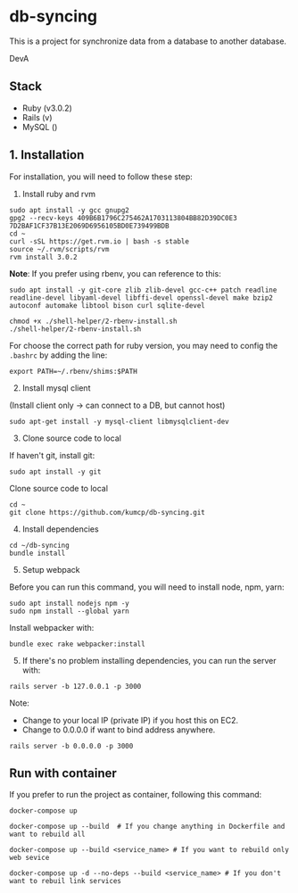 # db-syncing

This is a project for synchronize data from a database to another database.

DevA

## Stack

-   Ruby (v3.0.2)
-   Rails (v)
-   MySQL ()

## 1. Installation

For installation, you will need to follow these step:

1. Install ruby and rvm

```
sudo apt install -y gcc gnupg2
gpg2 --recv-keys 409B6B1796C275462A1703113804BB82D39DC0E3 7D2BAF1CF37B13E2069D6956105BD0E739499BDB
cd ~
curl -sSL https://get.rvm.io | bash -s stable
source ~/.rvm/scripts/rvm
rvm install 3.0.2
```

**Note**: If you prefer using rbenv, you can reference to this:

```
sudo apt install -y git-core zlib zlib-devel gcc-c++ patch readline readline-devel libyaml-devel libffi-devel openssl-devel make bzip2 autoconf automake libtool bison curl sqlite-devel

chmod +x ./shell-helper/2-rbenv-install.sh
./shell-helper/2-rbenv-install.sh

```

For choose the correct path for ruby version, you may need to config the `.bashrc` by adding the line:

```
export PATH=~/.rbenv/shims:$PATH
```

2. Install mysql client

(Install client only -> can connect to a DB, but cannot host)

```
sudo apt-get install -y mysql-client libmysqlclient-dev
```

3. Clone source code to local

If haven't git, install git: 
```
sudo apt install -y git
```


Clone source code to local
```
cd ~
git clone https://github.com/kumcp/db-syncing.git
```

4. Install dependencies

```
cd ~/db-syncing
bundle install
```

5. Setup webpack

Before you can run this command, you will need to install node, npm, yarn:

```
sudo apt install nodejs npm -y
sudo npm install --global yarn
```

Install webpacker with:

```
bundle exec rake webpacker:install
```

5. If there's no problem installing dependencies, you can run the server with:

```
rails server -b 127.0.0.1 -p 3000
```

Note:
- Change to your local IP (private IP) if you host this on EC2.
- Change to 0.0.0.0 if want to bind address anywhere.
```
rails server -b 0.0.0.0 -p 3000
```

## Run with container

If you prefer to run the project as container, following this command:

```
docker-compose up

docker-compose up --build  # If you change anything in Dockerfile and want to rebuild all

docker-compose up --build <service_name> # If you want to rebuild only web sevice

docker-compose up -d --no-deps --build <service_name> # If you don't want to rebuil link services
```
